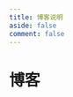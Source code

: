 ```yaml
---
title: 博客说明
aside: false
comment: false
---
```


<script setup>
import BlogArchives from '../../.vitepress/components/BlogArchives.vue';
</script>

# 博客

<BlogArchives />